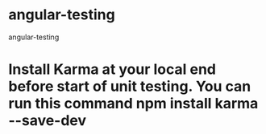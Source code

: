 # angular-testing
angular-testing

# Install Karma at your local end before start of unit testing. You can run this command npm install karma --save-dev
